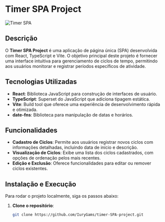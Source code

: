 # Timer SPA Project

![Timer SPA](https://prnt.sc/NPsMxFPW5gcJ)

## Descrição

O **Timer SPA Project** é uma aplicação de página única (SPA) desenvolvida com React, TypeScript e Vite. O objetivo principal deste projeto é fornecer uma interface intuitiva para gerenciamento de ciclos de tempo, permitindo aos usuários monitorar e registrar períodos específicos de atividade.

## Tecnologias Utilizadas

- **React**: Biblioteca JavaScript para construção de interfaces de usuário.
- **TypeScript**: Superset do JavaScript que adiciona tipagem estática.
- **Vite**: Build tool que oferece uma experiência de desenvolvimento rápida e otimizada.
- **date-fns**: Biblioteca para manipulação de datas e horários.

## Funcionalidades

- **Cadastro de Ciclos**: Permite aos usuários registrar novos ciclos com informações detalhadas, incluindo data de início e descrição.
- **Visualização de Ciclos**: Exibe uma lista dos ciclos cadastrados, com opções de ordenação pelos mais recentes.
- **Edição e Exclusão**: Oferece funcionalidades para editar ou remover ciclos existentes.

## Instalação e Execução

Para rodar o projeto localmente, siga os passos abaixo:

1. **Clone o repositório**:

   ```bash
   git clone https://github.com/IuryGams/timer-SPA-project.git
